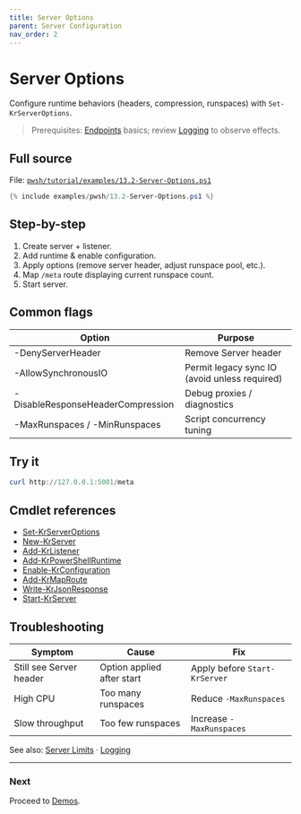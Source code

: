 ```yaml
---
title: Server Options
parent: Server Configuration
nav_order: 2
---
```


# Server Options

Configure runtime behaviors (headers, compression, runspaces) with `Set-KrServerOptions`.

> Prerequisites: [Endpoints](../7.endpoints/index) basics; review [Logging](../5.logging/index) to observe effects.

## Full source

File: [`pwsh/tutorial/examples/13.2-Server-Options.ps1`][13.2-Server-Options.ps1]

```powershell
{% include examples/pwsh/13.2-Server-Options.ps1 %}
```

## Step-by-step

1. Create server + listener.
2. Add runtime & enable configuration.
3. Apply options (remove server header, adjust runspace pool, etc.).
4. Map `/meta` route displaying current runspace count.
5. Start server.

## Common flags

| Option | Purpose |
|--------|---------|
| -DenyServerHeader | Remove Server header |
| -AllowSynchronousIO | Permit legacy sync IO (avoid unless required) |
| -DisableResponseHeaderCompression | Debug proxies / diagnostics |
| -MaxRunspaces / -MinRunspaces | Script concurrency tuning |

## Try it

```powershell
curl http://127.0.0.1:5001/meta
```

## Cmdlet references

- [Set-KrServerOptions][Set-KrServerOptions]
- [New-KrServer][New-KrServer]
- [Add-KrListener][Add-KrListener]
- [Add-KrPowerShellRuntime][Add-KrPowerShellRuntime]
- [Enable-KrConfiguration][Enable-KrConfiguration]
- [Add-KrMapRoute][Add-KrMapRoute]
- [Write-KrJsonResponse][Write-KrJsonResponse]
- [Start-KrServer][Start-KrServer]

## Troubleshooting

| Symptom | Cause | Fix |
|---------|-------|-----|
| Still see Server header | Option applied after start | Apply before `Start-KrServer` |
| High CPU | Too many runspaces | Reduce `-MaxRunspaces` |
| Slow throughput | Too few runspaces | Increase `-MaxRunspaces` |

See also: [Server Limits](./1.Server-Limits) · [Logging](../5.logging/index)

---

### Next

Proceed to [Demos](../14.demos/index).

[13.2-Server-Options.ps1]: /pwsh/tutorial/examples/13.2-Server-Options.ps1
[Set-KrServerOptions]: /pwsh/cmdlets/Set-KrServerOptions
[New-KrServer]: /pwsh/cmdlets/New-KrServer
[Add-KrListener]: /pwsh/cmdlets/Add-KrListener
[Add-KrPowerShellRuntime]: /pwsh/cmdlets/Add-KrPowerShellRuntime
[Enable-KrConfiguration]: /pwsh/cmdlets/Enable-KrConfiguration
[Add-KrMapRoute]: /pwsh/cmdlets/Add-KrMapRoute
[Write-KrJsonResponse]: /pwsh/cmdlets/Write-KrJsonResponse
[Start-KrServer]: /pwsh/cmdlets/Start-KrServer
